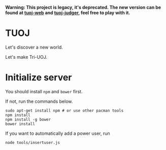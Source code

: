 **Warning: This project is legacy, it's deprecated. The new version can be found at [tuoj-web](https://github.com/THUSAAC/tuoj-web) and [tuoj-judger](https://github.com/THUSAAC/tuoj-judger), feel free to play with it.**

# TUOJ
Let's discover a new world.

Let's make Tri-UOJ.

# Initialize server
You should install `npm` and `bower` first.

If not, run the commands below.

	sudo apt-get install npm # or use other pacman tools
	npm install
	npm install -g bower
	bower install

If you want to automatically add a power user, run

	node tools/insertuser.js
